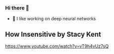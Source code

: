 ### Hi there 👋

- 🔭 I like working on deep neural networks

## How Insensitive by Stacy Kent

https://www.youtube.com/watch?v=vT9h4vUz7sQ
